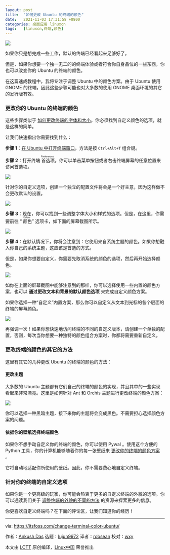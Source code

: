 ```yaml
---
layout: post
title:	"如何更改 Ubuntu 的终端的颜色"
date:	2021-11-03 17:31:58 +0800 
categories:	桌面应用 linuxcn 
tags:	[linuxcn,终端,颜色]
---
```



![](/Asserts/Images//attachment/album/202111/03/173150n4wjwgi4iii4662z.jpg)


如果你只是想完成一些工作，默认的终端已经看起来足够好了。


但是，如果你想要一个独一无二的的终端体验或者符合你自身品位的一些东西，你也可以改变你的 Ubuntu 的终端的颜色。


在这篇速成教程中，我将专注于调整 Ubuntu 中的颜色方案。由于 Ubuntu 使用 GNOME 的终端，因此这些步骤可能也对大多数的使用 GNOME 桌面环境的其它的发行版有效。


### 更改你的 Ubuntu 的终端的颜色


这些步骤类似于 [如何更改终端的字体和大小](https://itsfoss.com/change-terminal-font-ubuntu/)。你必须找到自定义颜色的选项，就是这样的简单。


让我们快速指出你需要找到什么：


**步骤 1**：[在 Ubuntu 中打开终端窗口](https://itsfoss.com/open-terminal-ubuntu/)，方法是按 `Ctrl+Alt+T` 组合键。


**步骤 2**：打开终端<ruby> 首选项 <rt>  Preferences </rt></ruby>。你可以单击菜单按钮或者右击终端屏幕的任意位置来访问首选项。


![](/Asserts/Images//attachment/album/202111/03/173200krrlbl201sqnqv51.png)


针对你的自定义选项，创建一个独立的配置文件将会是一个好主意，因为这样做不会更改默认的设置。


![](/Asserts/Images//attachment/album/202111/03/173202ap0j190lp6xppnmi.jpg)


**步骤 3**：现在，你可以找到一些调整字体大小和样式的选项。但是，在这里，你需要前往 “<ruby> 颜色 <rt>  Colors </rt></ruby>” 选项卡，如下面的屏幕截图所示。


![](/Asserts/Images//attachment/album/202111/03/173204iwy2wtvi2iriwjoe.png)


**步骤 4**：在默认情况下，你将会注意到：它使用来自系统主题的颜色。如果你想融入你自己的系统主题，这应该是首选的方式。


但是，如果你想要自定义，你需要先取消系统的颜色的选项，然后再开始选择颜色。


![](/Asserts/Images//attachment/album/202111/03/173206ngr7zrogrogqnp97.jpg)


如你在上面的屏幕截图中能够注意到的那样，你可以选择使用一些内置的颜色方案，也可以 **通过更改文本和背景的默认颜色选项** 来完成自定义颜色方案。


如果你选择一种“自定义”内置方案，那么你可以自定义从文本到光标的各个层面的终端的屏幕颜色。


![](/Asserts/Images//attachment/album/202111/03/173208tub25gg2xgzdp26e.png)


再强调一次！如果你想快速地访问终端的不同的自定义版本，请创建一个单独的配置，否则，每次当你想要一种独特的颜色组合方案时，你都将需要重新自定义。


### 更改终端的颜色的其它的方法


这里有其它的几种更改 Ubuntu 的终端的颜色的方法：


#### 更改主题


大多数的 Ubuntu 主题都有它们自己的终端的颜色的实现，并且其中的一些实现看起来非常漂亮。这里是如何针对 Ant 和 Orchis 主题进行更改终端的颜色方案：


![](/Asserts/Images//attachment/album/202111/03/173210gogo7mwb5939y7no.png)


你可以选择一种黑暗主题，接下来你的主题将会变成黑色。不需要担心选择颜色方案的问题。


#### 依据你的壁纸选择终端颜色


如果你不想手动自定义你的终端的颜色，你可以使用 Pywal 。使用这个方便的 Python 工具，你的计算机能够随着你的每一张壁纸来 [更改你的终端的颜色方案](https://itsfoss.com/pywal/) 。


它将自动地适配你所使用的壁纸。因此，你不需要费心地自定义终端。


### 针对你的终端的自定义选项


如果你是一个更高级的玩家，你可能会热衷于更多的自定义终端的外貌的选项。你可以通读我们关于 [调整终端的外貌的不同的方法](https://itsfoss.com/customize-linux-terminal/) 的资源来探索更多的信息。


你更喜欢自定义终端吗？在下面的评论区，让我们知道你的经历！




---


via: <https://itsfoss.com/change-terminal-color-ubuntu/>


作者：[Ankush Das](https://itsfoss.com/author/ankush/) 选题：[lujun9972](https://github.com/lujun9972) 译者：[robsean](https://github.com/robsean) 校对：[wxy](https://github.com/wxy)


本文由 [LCTT](https://github.com/LCTT/TranslateProject) 原创编译，[Linux中国](https://linux.cn/) 荣誉推出
